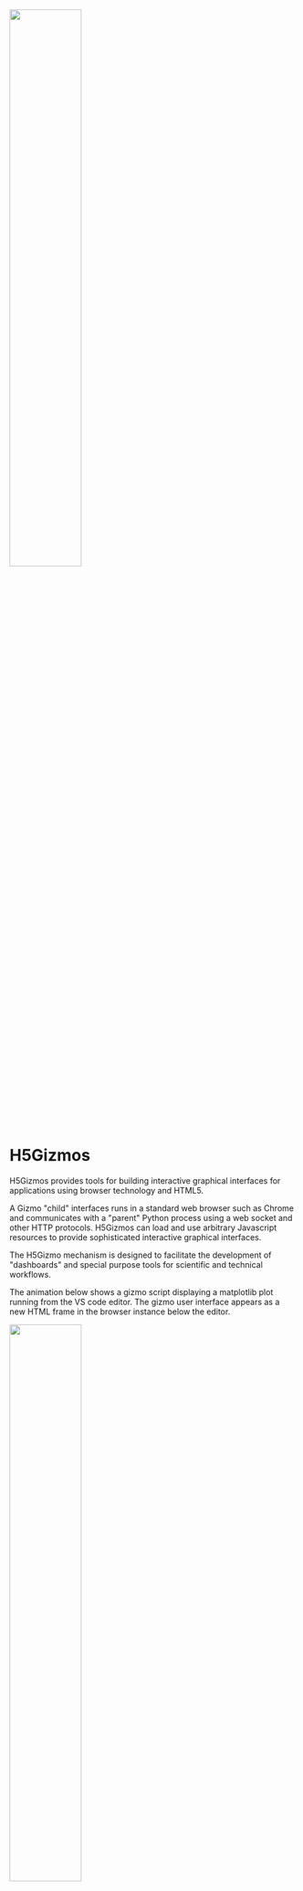 <img src="https://github.com/AaronWatters/H5Gizmos/raw/main/doc/lorenz.gif" width="50%">

# H5Gizmos

H5Gizmos provides
tools for building interactive graphical interfaces for applications using browser technology and HTML5. 

A Gizmo "child" interfaces runs in a standard web browser such as Chrome and communicates
with a "parent" Python process using a web socket and other HTTP protocols.  H5Gizmos can load and
use arbitrary Javascript resources to provide sophisticated interactive graphical interfaces.

The H5Gizmo mechanism is designed to facilitate the development of "dashboards" and special purpose
tools for scientific and technical workflows.

The animation below shows a gizmo script displaying a matplotlib plot running from the VS code editor.
The gizmo user interface appears as a new HTML frame in the browser instance below the editor.

<img src="https://github.com/AaronWatters/H5Gizmos/raw/main/doc/curves.gif" width="50%">

<a href="https://github.com/AaronWatters/H5Gizmos/blob/main/doc/curves.gif">[Link to image]</a>

Please see
<a href="https://github.com/AaronWatters/H5Gizmos/blob/main/doc/Tutorials/hello_curves.md">
the "hello curves" tutorial</a> for a detailed discussion of this
gizmo.

# Documentation

The documentation for H5Gizmos starts at

<a href="https://github.com/AaronWatters/H5Gizmos/blob/main/doc/README.md">doc/README.md.</a>

The H5Gizmos documentation is provided using Github markdown for simplicity.
If you wish to view the documentation locally from a clone of the repository,
please use
<a href="https://github.com/joeyespo/grip">https://github.com/joeyespo/grip</a>
or a similar github emulator.

# Installation

```bash
pip install H5Gizmos
```

# Development (or experimental) install

To install an experimental version of H5Gizmos, first clone or download
the H5Gizmos Github repository and then install in developer mode as follows:

```bash
 cd H5Gizmos
 pip install -e .
```
